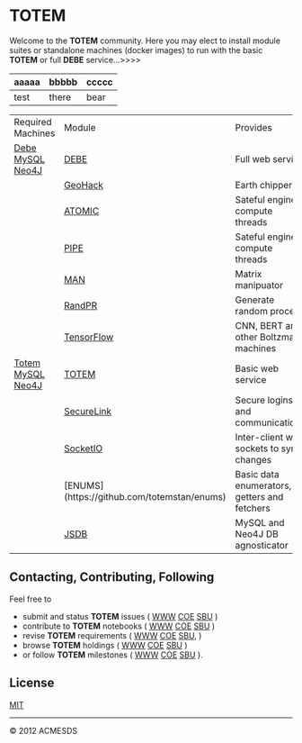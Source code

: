 # TOTEM

Welcome to the **TOTEM** community.  Here you may elect to install module suites
or standalone machines (docker images) to run with the basic **TOTEM** or 
full **DEBE** service...>>>>

| aaaaa | bbbbb | ccccc |
| ----- | ----- | ----- |
| test | there | bear |

<table>
<tr>
<td>Required Machines</td>
<td>Module</td>
<td>Provides</td>
<td>DEBE Required</td>
<td>TOTEM Required</td>
<td>GUI</td>
<td>Notebooks</td>
<td>Datasets</td>
<td>Files</td>
<tr>
<td><a href=https://github.com/totemstan/dockify>Debe</a>
	<a href=https://github.com/totemstan/dockify>MySQL</a>
	<a href=https://github.com/totemstan/dockify>Neo4J</a>
	</td>
<td><a href=https://github.com/totemstan/debe>DEBE</a></td>
<td>Full web service</td>
<td>Y</td>   
<td></td>
<td>Y</td>
<td>Y</td>
<td>Y</td>
<td>Y</td>
<tr>
<td></td>
<td><a href=https://github.com/totemstan/geohack>GeoHack</a></td>
<td>Earth chipper</td>
<td>Y</td>
<td></td>
<td>Y</td>
<td>Y</td>
<td>Y</td>
<td>Y</td>
<tr>
<td></td>
<td><a href=https://github.com/totemstan/atomic>ATOMIC</a></td>
<td>Sateful engine compute threads</td>
<td>Y</td>
<td></td>
<td>Y</td>
<td>Y</td>
<td>Y</td>
<td>Y</td>
<tr>
<td></td>
<td><a href=https://github.com/totemstan/pipe>PIPE</a></td>
<td>Sateful engine compute threads</td>
<td>Y</td>
<td></td>
<td>Y</td>
<td>Y</td>
<td>Y</td>
<td>Y</td>
<tr>
<td></td>
<td><a href=https://github.com/totemstan/man>MAN</a></td>
<td>Matrix manipuator</td>
<td>Y</td>
<td></td>
<td>Y</td>
<td>Y</td>
<td>Y</td>
<td>Y</td>
<tr>
<td></td>
<td><a href=https://github.com/totemstan/ranpr>RandPR</a></td>
<td>Generate random process</td>
<td>Y</td>
<td></td>
<td>Y</td>
<td>Y</td>
<td>Y</td>
<td>Y</td>
<tr>
<td></td>
<td><a href=https://github.com/totemstan/tfjs>TensorFlow</a></td>
<td>CNN, BERT and other Boltzman machines</td>
<td>Y</td>
<td></td>
<td>Y</td>
<td>Y</td>
<td>Y</td>
<td>Y</td>
<tr>
<td><a href=https://github.com/totemstan/dockify>Totem</a>
	<a href=https://github.com/totemstan/dockify>MySQL</a>
	<a href=https://github.com/totemstan/dockify>Neo4J</a>
	</td>
<td><a href=https://github.com/totemstan/totem>TOTEM</a></td>
<td>Basic web service</td>
<td>Y</td>
<td>Y</td>
<td></td>
<td></td>
<td>Y</td>
<td>Y</td>
<tr>
<td></td>
<td><a href=https://github.com/totemstan/securelink>SecureLink</a></td>
<td>Secure logins and communications</td>
<td>Y</td>
<td>Y</td>
<td></td>
<td></td>
<td>Y</td>
<td>Y</td>
<tr>
<td></td>
<td><a href=https://github.com/totemstan/socketio>SocketIO</a></td>
<td>Inter-client web sockets to sync changes</td>
<td>Y</td>
<td>Y</td>
<td></td>
<td></td>
<td>Y</td>
<td>Y</td>
<tr>
<td></td>
<td>[ENUMS](https://github.com/totemstan/enums)</td>
<td>Basic data enumerators, getters and fetchers</td>
<td>Y</td>
<td>Y</td>
<td></td>
<td></td>
<td>Y</td>
<td>Y</td>
<tr>
<td></td>
<td><a href=https://github.com/totemstan/jsdb>JSDB</a></td>
<td>MySQL and Neo4J DB agnosticator</td>
<td>Y</td>
<td>Y</td>
<td></td>
<td></td>
<td>Y</td>
<td>Y</td>
</table>


## Contacting, Contributing, Following

Feel free to 
* submit and status **TOTEM** issues (
[WWW](http://totem.zapto.org/issues.view) 
[COE](https://totem.west.ile.nga.ic.gov/issues.view) 
[SBU](https://totem.nga.mil/issues.view)
)  
* contribute to **TOTEM** notebooks (
[WWW](http://totem.zapto.org/shares/notebooks/) 
[COE](https://totem.west.ile.nga.ic.gov/shares/notebooks/) 
[SBU](https://totem.nga.mil/shares/notebooks/)
)  
* revise **TOTEM** requirements (
[WWW](http://totem.zapto.org/reqts.view) 
[COE](https://totem.west.ile.nga.ic.gov/reqts.view) 
[SBU](https://totem.nga.mil/reqts.view), 
)  
* browse **TOTEM** holdings (
[WWW](http://totem.zapto.org/) 
[COE](https://totem.west.ile.nga.ic.gov/) 
[SBU](https://totem.nga.mil/)
)  
* or follow **TOTEM** milestones (
[WWW](http://totem.zapto.org/milestones.view) 
[COE](https://totem.west.ile.nga.ic.gov/milestones.view) 
[SBU](https://totem.nga.mil/milestones.view)
).

## License

[MIT](LICENSE)

* * *

&copy; 2012 ACMESDS


